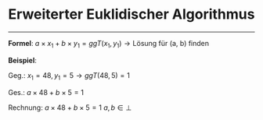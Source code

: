 # Erweiterter Euklidischer Algorithmus
___
**Formel**:
$a \times x_1+b \times y_1= ggT(x_1, y_1) \rightarrow \text{Lösung für (a, b) finden}$

**Beispiel**:

Geg.:
$x_1=48, y_1=5 \rightarrow ggT(48,5)=1$

Ges.:
$a \times 48+b \times 5=1$

Rechnung:
$a \times 48+b \times 5=1$
$a, b \in \perp$

